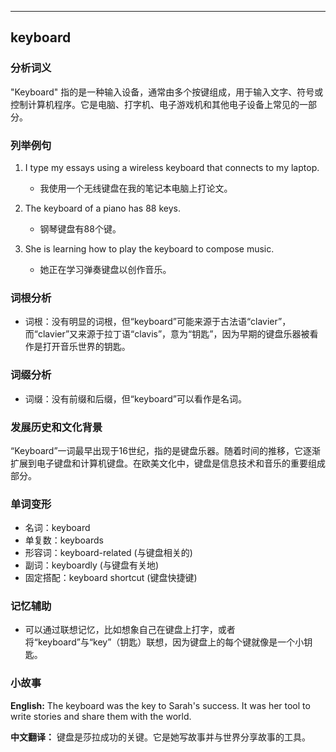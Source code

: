
---------------
## keyboard
### 分析词义
"Keyboard" 指的是一种输入设备，通常由多个按键组成，用于输入文字、符号或控制计算机程序。它是电脑、打字机、电子游戏机和其他电子设备上常见的一部分。

### 列举例句
1. I type my essays using a wireless keyboard that connects to my laptop.
   - 我使用一个无线键盘在我的笔记本电脑上打论文。

2. The keyboard of a piano has 88 keys.
   - 钢琴键盘有88个键。

3. She is learning how to play the keyboard to compose music.
   - 她正在学习弹奏键盘以创作音乐。

### 词根分析
- 词根：没有明显的词根，但“keyboard”可能来源于古法语“clavier”，而“clavier”又来源于拉丁语“clavis”，意为“钥匙”，因为早期的键盘乐器被看作是打开音乐世界的钥匙。

### 词缀分析
- 词缀：没有前缀和后缀，但“keyboard”可以看作是名词。

### 发展历史和文化背景
“Keyboard”一词最早出现于16世纪，指的是键盘乐器。随着时间的推移，它逐渐扩展到电子键盘和计算机键盘。在欧美文化中，键盘是信息技术和音乐的重要组成部分。

### 单词变形
- 名词：keyboard
- 单复数：keyboards
- 形容词：keyboard-related (与键盘相关的)
- 副词：keyboardly (与键盘有关地)
- 固定搭配：keyboard shortcut (键盘快捷键)

### 记忆辅助
- 可以通过联想记忆，比如想象自己在键盘上打字，或者将“keyboard”与“key”（钥匙）联想，因为键盘上的每个键就像是一个小钥匙。

### 小故事
**English:**
The keyboard was the key to Sarah's success. It was her tool to write stories and share them with the world.

**中文翻译：**
键盘是莎拉成功的关键。它是她写故事并与世界分享故事的工具。

